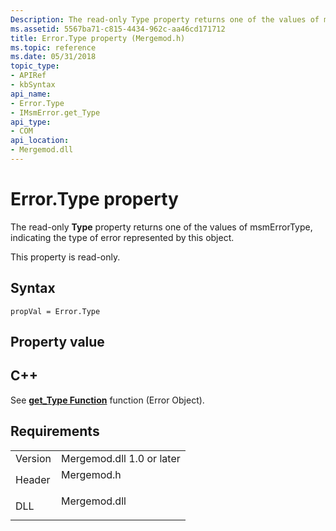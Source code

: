 ```yaml
---
Description: The read-only Type property returns one of the values of msmErrorType, indicating the type of error represented by this object.
ms.assetid: 5567ba71-c815-4434-962c-aa46cd171712
title: Error.Type property (Mergemod.h)
ms.topic: reference
ms.date: 05/31/2018
topic_type: 
- APIRef
- kbSyntax
api_name: 
- Error.Type
- IMsmError.get_Type
api_type: 
- COM
api_location: 
- Mergemod.dll
---
```


# Error.Type property

The read-only **Type** property returns one of the values of msmErrorType, indicating the type of error represented by this object.

This property is read-only.

## Syntax


```JScript
propVal = Error.Type
```



## Property value

## C++

See [**get\_Type Function**](/windows/win32/api/mergemod/nf-mergemod-imsmerror-get_type) function (Error Object).

## Requirements



|                    |                                                                                         |
|--------------------|-----------------------------------------------------------------------------------------|
| Version<br/> | Mergemod.dll 1.0 or later<br/>                                                    |
| Header<br/>  | <dl> <dt>Mergemod.h</dt> </dl>   |
| DLL<br/>     | <dl> <dt>Mergemod.dll</dt> </dl> |



 

